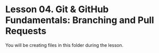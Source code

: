 # Lesson 04. Git & GitHub Fundamentals: Branching and Pull Requests

You will be creating files in this folder during the lesson.